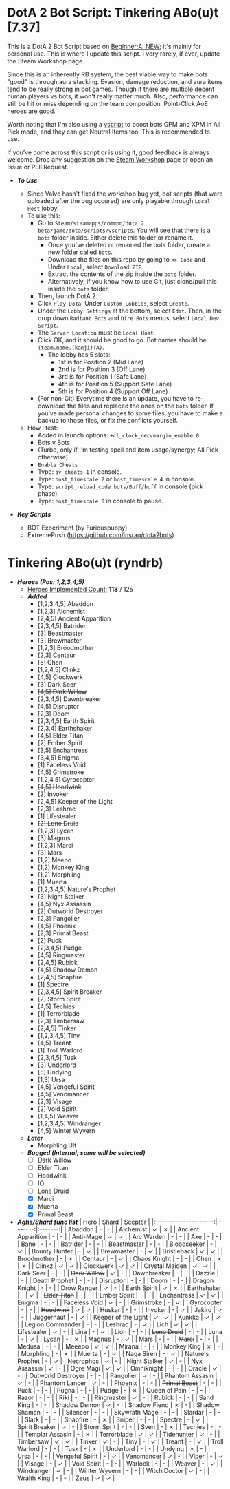 # DotA 2 Bot Script: Tinkering ABo(u)t [7.37]

This is a DotA 2 Bot Script based on [Beginner:AI NEW](https://steamcommunity.com/sharedfiles/filedetails/?id=1627071163); it's mainly for personal use.
This is where I update this script. I very rarely, if ever, update the Steam Workshop page.

Since this is an inherently RB system, the best viable way to make bots "good" is through aura stacking. Evasion, damage reduction, and aura items tend to be really strong
in bot games. Though if there are multiple decent human players vs bots, it won't really matter much. Also, performance can still be hit or miss depending on the team composition. Point-Click AoE heroes are good.

Worth noting that I'm also using a [vscript](https://github.com/ryndrb/dota2bot/tree/master/Buff) to boost bots GPM and XPM in All Pick mode, and they can get Neutral Items too. This is recommended to use.

If you’ve come across this script or is using it, good feedback is always welcome. Drop any suggestion on the [Steam Workshop](https://steamcommunity.com/sharedfiles/filedetails/?id=3139791706) page or open an Issue or Pull Request.

- ***To Use***
    - Since Valve hasn't fixed the workshop bug yet, bot scripts (that were uploaded after the bug occured) are only playable through `Local Host` lobby.
    - To use this:
        - Go to `Steam/steamapps/common/dota 2 beta/game/dota/scripts/vscripts`. You will see that there is a `bots` folder inside. Either delete this folder or rename it.
            - Once you've deleted or renamed the bots folder, create a new folder called `bots`.
            - Download the files on this repo by going to `<> Code` and Under `Local`, select `Download ZIP`.
            - Extract the contents of the zip inside the `bots` folder.
            - Alternatively, if you know how to use Git, just clone/pull this inside the `bots` folder.
        - Then, launch DotA 2.
        - Click `Play Dota`. Under `Custom Lobbies`, select `Create`.
        - Under the `Lobby Settings` at the bottom, select `Edit`. Then, in the drop down `Radiant Bots` and `Dire Bots` menus, select `Local Dev Script`.
        - The `Server Location` must be `Local Host`.
        - Click OK, and it should be good to go. Bot names should be: `(team.name.(kanji)TA)`.
            - The lobby has 5 slots:
                -  1st is for Position 2 (Mid Lane)
                -  2nd is for Position 3 (Off Lane)
                -  3rd is for Position 1 (Safe Lane)
                -  4th is for Position 5 (Support Safe Lane)
                -  5th is for Position 4 (Support Off Lane)
        - (For non-Git) Everytime there is an update, you have to re-download the files and replaced the ones on the `bots` folder. If you've made personal changes to some files, you have to make a backup to those files, or fix the conflicts yourself.
    - How I test:
        - Added in launch options: `+cl_clock_recvmargin_enable 0`
        - Bots v Bots
        - (Turbo, only if I'm testing spell and item usage/synergy; All Pick otherwise)
        - `Enable Cheats`
        - Type: `sv_cheats 1` in console.
        - Type: `host_timescale 2` or `host_timescale 4` in console.
        - Type: `script_reload_code bots/Buff/buff` in console (pick phase).
        - Type: `host_timescale 0` in console to pause.

- ***Key Scripts***
    - BOT Experiment (by Furiouspuppy)
    - ExtremePush (https://github.com/insraq/dota2bots)

# Tinkering ABo(u)t (ryndrb)
- ***Heroes (Pos: 1,2,3,4,5)***
    - <ins>Heroes Implemented Count:</ins> **118** / 125
    - ***Added***
        - [1,2,3,4,5] Abaddon
        - [1,2,3] Alchemist
        - [2,4,5] Ancient Apparition
        - [2,3,4,5] Batrider
        - [3] Beastmaster
        - [3] Brewmaster
        - [1,2,3] Broodmother
        - [2,3] Centaur
        - [5] Chen
        - [1,2,4,5] Clinkz
        - [4,5] Clockwerk
        - [3] Dark Seer
        - ~~[4,5] Dark Willow~~
        - [2,3,4,5] Dawnbreaker
        - [4,5] Disruptor
        - [2,3] Doom
        - [2,3,4,5] Earth Spirit
        - [2,3,4] Earthshaker
        - ~~[4,5] Elder Titan~~
        - [2] Ember Spirit
        - [3,5] Enchantress
        - [3,4,5] Enigma
        - [1] Faceless Void
        - [4,5] Grimstroke
        - [1,2,4,5] Gyrocopter
        - ~~[4,5] Hoodwink~~
        - [2] Invoker
        - [2,4,5] Keeper of the Light
        - [2,3] Leshrac
        - [1] Lifestealer
        - ~~[2] Lone Druid~~
        - [1,2,3] Lycan
        - [3] Magnus
        - [1,2,3] Marci
        - [3] Mars
        - [1,2] Meepo
        - [1,2] Monkey King
        - [1,2] Morphling
        - [1] Muerta
        - [1,2,3,4,5] Nature's Prophet
        - [3] Night Stalker
        - [4,5] Nyx Assassin
        - [2] Outworld Destroyer
        - [2,3] Pangolier
        - [4,5] Phoenix
        - [2,3] Primal Beast
        - [2] Puck
        - [2,3,4,5] Pudge
        - [4,5] Ringmaster
        - [2,4,5] Rubick
        - [4,5] Shadow Demon
        - [2,4,5] Snapfire
        - [1] Spectre
        - [2,3,4,5] Spirit Breaker
        - [2] Storm Spirit
        - [4,5] Techies
        - [1] Terrorblade
        - [2,3] Timbersaw
        - [2,4,5] Tinker
        - [1,2,3,4,5] Tiny
        - [4,5] Treant
        - [1] Troll Warlord
        - [2,3,4,5] Tusk
        - [3] Underlord
        - [5] Undying
        - [1,3] Ursa
        - [4,5] Vengeful Spirit
        - [4,5] Venomancer
        - [2,3] Visage
        - [2] Void Spirit
        - [1,4,5] Weaver
        - [1,2,3,4,5] Windranger
        - [4,5] Winter Wyvern
    - ***Later***
        - Morphling Ult
    - ***Bugged (Internal; some will be selected)***
        - [ ] Dark Willow
        - [ ] Elder Titan
        - [ ] Hoodwink
        - [ ] IO
        - [ ] Lone Druid
        - [x] Marci
        - [x] Muerta
        - [x] Primal Beast

- ***Aghs/Shard func list***
    | Hero                  | Shard   | Scepter |
    |:---------------------:|:-------:|:-------:|
    | Abaddon               | -       | -       |
    | Alchemist             | &check; | &cross; |
    | Ancient Apparition    | -       | -       |
    | Anti-Mage             | &check; | &check; |
    | Arc Warden            | -       | -       |
    | Axe                   | -       | -       |
    | Bane                  | -       | -       |
    | Batrider              | -       | -       |
    | Beastmaster           | -       | -       |
    | Bloodseeker           | -       | &check; |
    | Bounty Hunter         | -       | &check; |
    | Brewmaster            | -       | &check; |
    | Bristleback           | &check; | &check; |
    | Broodmother           | -       | &cross; |
    | Centaur               | -       | &check; |
    | Chaos Knight          | -       | -       |
    | Chen                  | &cross; | &cross; |
    | Clinkz                | &check; | &check; |
    | Clockwerk             | &check; | &check; |
    | Crystal Maiden        | &check; | &check; |
    | Dark Seer             | -       | -       |
    | ~~Dark Willow~~       | &check; | -       |
    | Dawnbreaker           | -       | -       |
    | Dazzle                | -       | -       |
    | Death Prophet         | -       | -       |
    | Disruptor             | -       | -       |
    | Doom                  | -       | -       |
    | Dragon Knight         | -       | -       |
    | Drow Ranger           | &check; | -       |
    | Earth Spirit          | &check; | &cross; |
    | Earthshaker           | -       | &check; |
    | ~~Elder Titan~~       | -       | -       |
    | Ember Spirit          | -       | -       |
    | Enchantress           | &check; | &check; |
    | Enigma                | -       | -       |
    | Faceless Void         | &check; | -       |
    | Grimstroke            | -       | &check; |
    | Gyrocopter            | -       | -       |
    | ~~Hoodwink~~          | &check; | &check; |
    | Huskar                | -       | -       |
    | Invoker               | -       | &check; |
    | Jakiro                | &check; | -       |
    | Juggernaut            | -       | &check; |
    | Keeper of the Light   | &check; | &check; |
    | Kunkka                | &check; | &check; |
    | Legion Commander      | -       | -       |
    | Leshrac               | -       | &check; |
    | Lich                  | &check; | &check; |
    | Lifestealer           | &check; | -       |
    | Lina                  | -       | &check; |
    | Lion                  | -       | -       |
    | ~~Lone Druid~~        | -       | -       |
    | Luna                  | -       | &check; |
    | Lycan                 | -       | &cross; |
    | Magnus                | -       | &check; |
    | Mars                  | -       | -       |
    | ~~Marci~~             | -       | -       |
    | Medusa                | -       | -       |
    | Meeepo                | &check; | &check; |
    | Mirana                | -       | -       |
    | Monkey King           | &cross; | -       |
    | Morphling             | -       | &cross; |
    | Muerta                | -       | &check; |
    | Naga Siren            | -       | &check; |
    | Nature's Prophet      | -       | &check; |
    | Necrophos             | &check; | -       |
    | Night Stalker         | &check; | -       |
    | Nyx Assassin          | &check; | -       |
    | Ogre Magi             | &check; | &check; |
    | Omniknight            | -       | -       |
    | Oracle                | &check; | -       |
    | Outworld Destroyer    | -       | -       |
    | Pangolier             | &check; | -       |
    | Phantom Assasin       | &check; | -       |
    | Phantom Lancer        | &check; | -       |
    | Phoenix               | -       | -       |
    | ~~Primal Beast~~      | -       | -       |
    | Puck                  | -       | -       |
    | Pugna                 | -       | -       |
    | Pudge                 | -       | &cross; |
    | Queen of Pain         | -       | -       |
    | Razor                 | -       | -       |
    | Riki                  | -       | -       |
    | Ringmaster            | &check; | -       |
    | Rubick                | -       | -       |
    | Sand King             | -       | -       |
    | Shadow Demon          | &check; | -       |
    | Shadow Fiend          | &cross; | -       |
    | Shadow Shaman         | -       | -       |
    | Silencer              | -       | -       |
    | Skywrath Mage         | -       | -       |
    | Slardar               | -       | -       |
    | Slark                 | -       | -       |
    | Snapfire              | -       | &cross; |
    | Sniper                | -       | -       |
    | Spectre               | -       | &check; |
    | Spirit Breaker        | &check; | -       |
    | Storm Sprit           | -       | -       |
    | Sven                  | -       | &cross; |
    | Techies               | -       | -       |
    | Templar Assasin       | -       | &cross; |
    | Terrorblade           | &check; | &check; |
    | Tidehunter            | &check; | -       |
    | Timbersaw             | &check; | &check; |
    | Tinker                | &check; | -       |
    | Tiny                  | -       | &check; |
    | Treant                | -       | &check; |
    | Troll Warlord         | -       | -       |
    | Tusk                  | -       | &cross; |
    | Underlord             | -       | -       |
    | Undying               | &cross; | -       |
    | Ursa                  | -       | -       |
    | Vengeful Spirit       | -       | &check; |
    | Venomancer            | &check; | -       |
    | Viper                 | -       | &check; |
    | Visage                | -       | &check; |
    | Void Spirit           | -       | -       |
    | Warlock               | -       | -       |
    | Weaver                | -       | &check; |
    | Windranger            | &check; | -       |
    | Winter Wyvern         | -       | -       |
    | Witch Doctor          | &check; | -       |
    | Wraith King           | -       | -       |
    | Zeus                  | &check; | &check; |
    